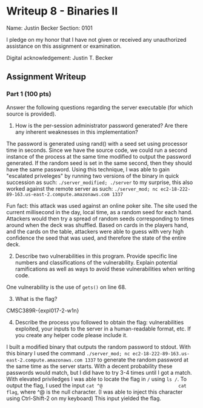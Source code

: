 # Writeup 8 - Binaries II

Name: Justin Becker
Section: 0101

I pledge on my honor that I have not given or received any unauthorized assistance on this assignment or examination.

Digital acknowledgement: Justin T. Becker

## Assignment Writeup

### Part 1 (100 pts)
Answer the following questions regarding the server executable (for which source is provided).

1. How is the per-session administrator password generated? Are there any inherent weaknesses in this implementation?

The password is generated using rand() with a seed set using processor time in seconds. Since we have the source code, we could run a second instance of the process at the same time modified to output the password generated. If the random seed is set in the same second, then they should have the same password. Using this technique, I was able to gain "escalated priveleges" by running two versions of the binary in quick succession as such: `./server_modified; ./server` to my surprise, this also worked against the remote server as such: `./server_mod; nc ec2-18-222-89-163.us-east-2.compute.amazonaws.com 1337`

Fun fact: this attack was used against an online poker site. The site used the current millisecond in the day, local time, as a random seed for each hand. Attackers would then try a spread of random seeds corresponding to times around when the deck was shuffled. Based on cards in the players hand, and the cards on the table, attackers were able to guess with very high confidence the seed that was used, and therefore the state of the entire deck.

2. Describe two vulnerabilities in this program. Provide specific line numbers and classifications of the vulnerability. Explain potential ramifications as well as ways to avoid these vulnerabilities when writing code.

One vulnerability is the use of `gets()` on line 68.

3. What is the flag?

CMSC389R-{expl017-2-w1n}

4. Describe the process you followed to obtain the flag: vulnerabilities exploited, your inputs to the server in a human-readable format, etc. If you create any helper code please include it.

I built a modified binary that outputs the random password to stdout. With this binary I used the command `./server_mod; nc ec2-18-222-89-163.us-east-2.compute.amazonaws.com 1337` to generate the random password at the same time as the server starts. With a decent probability these passwords would match, but I did have to try 3-4 times until I got a match. With elevated priviledges I was able to locate the flag in `/` using `ls /`. To output the flag, I used the input `cat ^@                            cat flag`, where ^@ is the null character. (I was able to inject this character using Ctrl-Shift-2 on my keyboard) This input yielded the flag.